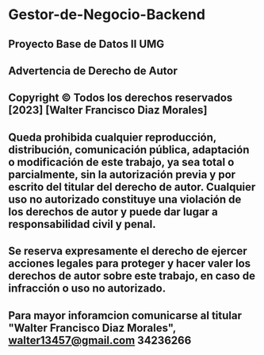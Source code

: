 # Gestor-de-Negocio-Backend
## Proyecto Base de Datos II UMG
## Advertencia de Derecho de Autor

## Copyright © Todos los derechos reservados [2023] [Walter Francisco Diaz Morales]
## Queda prohibida cualquier reproducción, distribución, comunicación pública, adaptación o modificación de este trabajo, ya sea total o parcialmente, sin la autorización previa y por escrito del titular del derecho de autor. Cualquier uso no autorizado constituye una violación de los derechos de autor y puede dar lugar a responsabilidad civil y penal.
## Se reserva expresamente el derecho de ejercer acciones legales para proteger y hacer valer los derechos de autor sobre este trabajo, en caso de infracción o uso no autorizado.
## Para mayor inforamcion comunicarse al titular "Walter Francisco Diaz Morales",  walter13457@gmail.com  34236266

